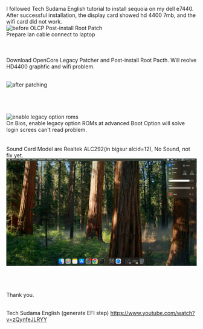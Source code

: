 I followed Tech Sudama English tutorial to install sequoia on my dell e7440. After successful installation, the display card showed hd 4400 7mb, and the wifi card did not work.
<br/>![before OLCP Post-install Root Patch](https://github.com/onethings/dell-e7440-install-sequoia-efi/blob/master/before%20root%20patching.jpg)
<br/>Prepare lan cable connect to laptop
<br/><br/><br/>
<br/>Download OpenCore Legacy Patcher and Post-install Root Pacth. Will reolve HD4400 graphfic and wifi problem.

<br/>![after patching](https://github.com/onethings/dell-e7440-install-sequoia-efi/blob/master/after%20root%20patching.jpg)
<br/>
<br/><br/><br/>
<br/>![enable legacy option roms](https://github.com/onethings/dell-e7440-install-sequoia-efi/blob/master/enable%20legacy%20option.jpg)
<br/>On Bios, enable legacy option ROMs at advanced Boot Option will solve login screes can't read problem.
<br/>
<br/>
<br/>Sound Card Model are Realtek ALC292(in bigsur alcid=12), No Sound, not fix yet.
<br/>![nosund](https://github.com/onethings/dell-e7440-install-sequoia-efi/blob/master/no-sound.png)

<br/><br/>
<br/>Thank you.

<br/>Tech Sudama English (generate EFI step)
https://www.youtube.com/watch?v=zQynfeJLRYY
